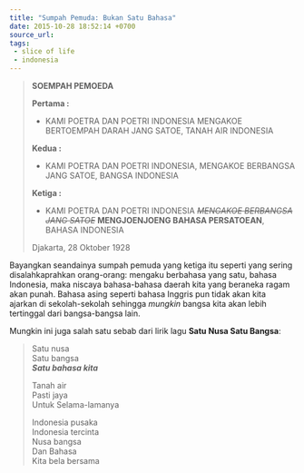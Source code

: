 ```yaml
---
title: "Sumpah Pemuda: Bukan Satu Bahasa"
date: 2015-10-28 18:52:14 +0700
source_url: 
tags:
 - slice of life
 - indonesia
---
```


> **SOEMPAH PEMOEDA**
> 
> **Pertama :**
> - KAMI POETRA DAN POETRI INDONESIA MENGAKOE BERTOEMPAH DARAH JANG SATOE, TANAH AIR INDONESIA
> 
> **Kedua :**
> - KAMI POETRA DAN POETRI INDONESIA, MENGAKOE BERBANGSA JANG SATOE, BANGSA INDONESIA
> 
> **Ketiga :**
> - KAMI POETRA DAN POETRI INDONESIA <strike>*MENGAKOE BERBANGSA JANG SATOE*</strike> **MENGJOENJOENG BAHASA PERSATOEAN**, BAHASA INDONESIA
> 
> Djakarta, 28 Oktober 1928


Bayangkan seandainya sumpah pemuda yang ketiga itu seperti yang sering disalahkaprahkan orang-orang: mengaku berbahasa yang satu, bahasa Indonesia, maka niscaya bahasa-bahasa daerah kita yang beraneka ragam akan punah. Bahasa asing seperti bahasa Inggris pun tidak akan kita ajarkan di sekolah-sekolah sehingga *mungkin* bangsa kita akan lebih tertinggal dari bangsa-bangsa lain.

Mungkin ini juga salah satu sebab dari lirik lagu **Satu Nusa Satu Bangsa**:

> Satu nusa<br>
> Satu bangsa<br>
> ***Satu bahasa kita***
> 
> Tanah air<br>
> Pasti jaya<br>
> Untuk Selama-lamanya
> 
> Indonesia pusaka<br>
> Indonesia tercinta<br>
> Nusa bangsa<br>
> Dan Bahasa<br>
> Kita bela bersama